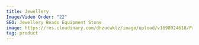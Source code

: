 ```yaml
---
title: Jewellery
Image/Video Order: "22"
SEO: Jewellery Beads Equipment Stone
image: https://res.cloudinary.com/dhzucwklz/image/upload/v1698924618/Products/Composed_shot_1_lerrx7.jpg
tag: product
---
```

